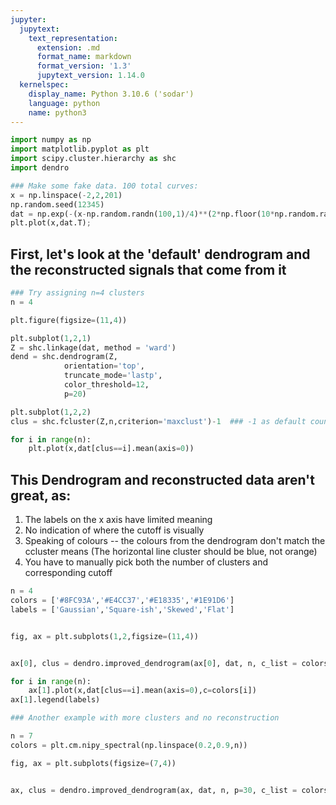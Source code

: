 ```yaml
---
jupyter:
  jupytext:
    text_representation:
      extension: .md
      format_name: markdown
      format_version: '1.3'
      jupytext_version: 1.14.0
  kernelspec:
    display_name: Python 3.10.6 ('sodar')
    language: python
    name: python3
---
```


```python
import numpy as np
import matplotlib.pyplot as plt
import scipy.cluster.hierarchy as shc
import dendro
```

```python
### Make some fake data. 100 total curves:
x = np.linspace(-2,2,201)
np.random.seed(12345)
dat = np.exp(-(x-np.random.randn(100,1)/4)**(2*np.floor(10*np.random.random([100,1]))))
plt.plot(x,dat.T);
```

## First, let's look at the 'default' dendrogram and the reconstructed signals that come from it

```python
### Try assigning n=4 clusters
n = 4

plt.figure(figsize=(11,4))

plt.subplot(1,2,1)
Z = shc.linkage(dat, method = 'ward')
dend = shc.dendrogram(Z, 
            orientation='top', 
            truncate_mode='lastp',
            color_threshold=12,
            p=20)

plt.subplot(1,2,2)
clus = shc.fcluster(Z,n,criterion='maxclust')-1  ### -1 as default counting starts at 1. Impractical in python

for i in range(n):
    plt.plot(x,dat[clus==i].mean(axis=0))
```

## This Dendrogram and reconstructed data aren't great, as:
1. The labels on the x axis have limited meaning
2. No indication of where the cutoff is visually 
3. Speaking of colours -- the colours from the dendrogram don't match the ccluster means (The horizontal line cluster should be blue, not orange)
4. You have to manually pick both the number of clusters and corresponding cutoff

```python
n = 4
colors = ['#8FC93A','#E4CC37','#E18335','#1E91D6']
labels = ['Gaussian','Square-ish','Skewed','Flat']


fig, ax = plt.subplots(1,2,figsize=(11,4))


ax[0], clus = dendro.improved_dendrogram(ax[0], dat, n, c_list = colors, cluster_names = labels)

for i in range(n):
    ax[1].plot(x,dat[clus==i].mean(axis=0),c=colors[i])
ax[1].legend(labels)
```

```python
### Another example with more clusters and no reconstruction

n = 7
colors = plt.cm.nipy_spectral(np.linspace(0.2,0.9,n))

fig, ax = plt.subplots(figsize=(7,4))


ax, clus = dendro.improved_dendrogram(ax, dat, n, p=30, c_list = colors)
```

```python

```
